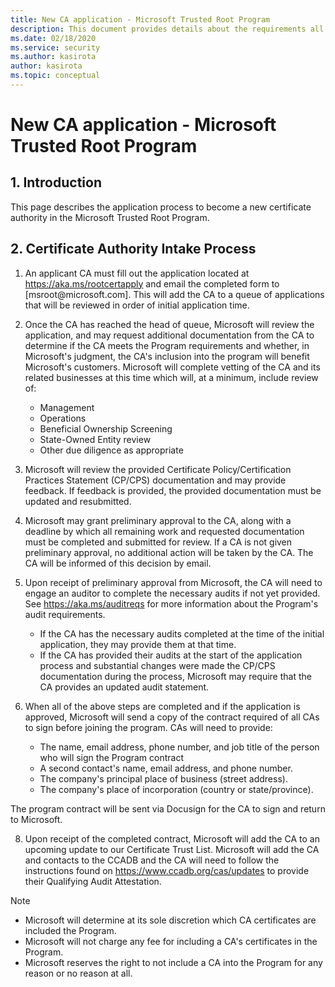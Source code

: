 ```yaml
---
title: New CA application - Microsoft Trusted Root Program
description: This document provides details about the requirements all Certificate Authorities are required to adhere to in order to be compliant with our program. 
ms.date: 02/18/2020
ms.service: security
ms.author: kasirota
author: kasirota
ms.topic: conceptual
---
```

# New CA application - Microsoft Trusted Root Program

## 1. Introduction

This page describes the application process to become a new certificate authority in the Microsoft Trusted Root Program. 

## 2. Certificate Authority Intake Process

1.   An applicant CA must fill out the application located at <https://aka.ms/rootcertapply> and email the completed form to [msroot\@microsoft.com]. This will add the CA to a queue of applications that will be reviewed in order of initial application time. 

2.  Once the CA has reached the head of queue, Microsoft will review the application, and may request additional documentation from the CA to determine if the CA meets the Program requirements and whether, in Microsoft's judgment, the CA's inclusion into the program will benefit Microsoft's customers. Microsoft will complete vetting of the CA and its related businesses at this time which will, at a minimum, include review of:     

    -   Management
    -   Operations
    -   Beneficial Ownership Screening
    -   State-Owned Entity review
    -   Other due diligence as appropriate
 
3. Microsoft will review the provided Certificate Policy/Certification Practices Statement (CP/CPS) documentation and may provide feedback. If feedback is provided, the provided documentation must be updated and resubmitted.

4.  Microsoft may grant preliminary approval to the CA, along with a deadline by which all remaining work and requested documentation must be completed and submitted for review. If a CA is not given preliminary approval, no additional action will be taken by the CA. The CA will be informed of this decision by email. 

5.  Upon receipt of preliminary approval from Microsoft, the CA will need to engage an auditor to complete the necessary audits if not yet provided. See https://aka.ms/auditreqs for more information about the Program's audit requirements.

    -   If the CA has the necessary audits completed at the time of the initial application, they may provide them at that time. 
    -   If the CA has provided their audits at the start of the application process and substantial changes were made the CP/CPS documentation during the process, Microsoft may require that the CA provides an updated audit statement. 

6.  When all of the above steps are completed and if the application is approved, Microsoft will send a copy of the contract required of all CAs to sign before joining the program. 
CAs will need to provide:
    -   The name, email address, phone number, and job title of the
        person who will sign the Program contract
    -   A second contact's name, email address, and phone number.
    -   The company's principal place of business (street address).
    -   The company's place of incorporation (country or
        state/province).    
        
 The program contract will be sent via Docusign for the CA to sign and return to Microsoft. 

8.  Upon receipt of the completed contract, Microsoft will add the CA to
    an upcoming update to our Certificate Trust List. Microsoft will add the CA and contacts to the CCADB and the CA will need to follow the instructions found on https://www.ccadb.org/cas/updates to provide their Qualifying Audit Attestation. 



> [!NOTE]
> * Microsoft will determine at its sole discretion which CA certificates are included the Program.
> * Microsoft will not charge any fee for including a CA's certificates in the Program.
> * Microsoft reserves the right to not include a CA into the Program for any reason or no reason at all. 
